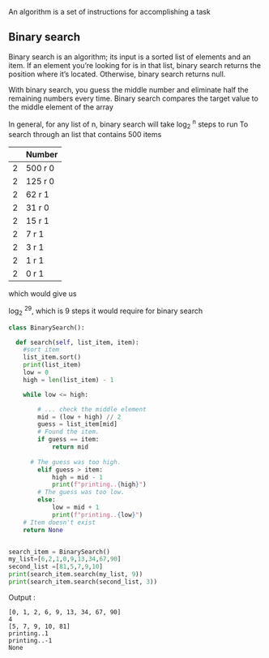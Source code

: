 An algorithm is a set of instructions for accomplishing a task

## Binary search
Binary search is an algorithm; its input is a sorted list of elements and an item.
If an element you’re looking for is in that list, binary search returns the position
where it’s located. Otherwise, binary search returns null.

With binary search, you guess the middle number and eliminate half the
remaining numbers every time.
Binary search compares the target value to the middle element of the array

In general, for any list of n, binary search will take log<sub>2</sub> <sup>n</sup> steps to run 
To search through an list that contains 500 items

|             | Number |
| ----------- | ----------- |
| 2      | 500 r 0      |
| 2      | 125 r 0       |
| 2      | 62 r 1       |
| 2      | 31 r 0        |
| 2      | 15 r 1      |
| 2      | 7 r 1        |
| 2      | 3 r 1       |
| 2      | 1 r 1        |
| 2      | 0 r 1        |

which would give us 

log<sub>2</sub> <sup>2</sup><sup>9</sup>, which is 9 steps it would require for binary search

```python
class BinarySearch():

  def search(self, list_item, item):
    #sort item
    list_item.sort()
    print(list_item)
    low = 0
    high = len(list_item) - 1

    while low <= high:

        # ... check the middle element
        mid = (low + high) // 2
        guess = list_item[mid]
        # Found the item.
        if guess == item:
            return mid
            
      # The guess was too high.
        elif guess > item:
            high = mid - 1
            print(f"printing..{high}")
        # The guess was too low.
        else:
            low = mid + 1
            print(f"printing..{low}")
    # Item doesn't exist
    return None


search_item = BinarySearch()
my_list=[6,2,1,0,9,13,34,67,90]
second_list =[81,5,7,9,10]
print(search_item.search(my_list, 9))
print(search_item.search(second_list, 3))

```
Output :
```shell
[0, 1, 2, 6, 9, 13, 34, 67, 90]
4
[5, 7, 9, 10, 81]
printing..1
printing..-1
None
```
